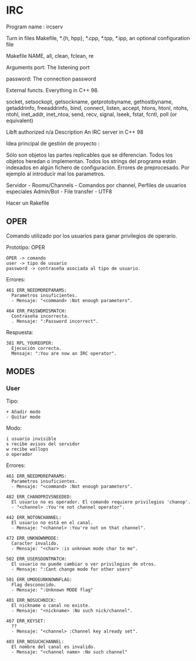 # IRC
Program name : ircserv

Turn in files Makefile, *.{h, hpp}, *.cpp, *.tpp, *.ipp, an optional configuration file

Makefile NAME, all, clean, fclean, re

Arguments port: The listening port

password: The connection password

External functs. Everything in C++ 98.

socket, setsockopt, getsockname, getprotobyname,
gethostbyname, getaddrinfo, freeaddrinfo, bind,
connect, listen, accept, htons, htonl, ntohs,
ntohl, inet_addr, inet_ntoa, send, recv, signal,
lseek, fstat, fcntl, poll (or equivalent)

Libft authorized n/a
Description An IRC server in C++ 98


Idea principal de gestión de proyecto :

Sólo son objetos las partes replicables que se diferencian.
Todos los objetos heredan o implementan. 
Todos los strings del programa están indexados en algún fichero de configuración.
Errores de preprocesado. Por ejemplo al introducir mal los parametros.

Servidor - Rooms/Channels - Comandos por channel, Perfiles de usuarios especiales Admin/Bot - File transfer - UTF8


Hacer un Rakefile

## OPER

  Comando utilizado por los usuarios para ganar privilegios de operario.

  Prototipo: OPER <user> <password>

    OPER -> comando
    user -> tipo de usuario
    password -> contraseña asociada al tipo de usuario.

  Errores:

    461 ERR_NEEDMOREPARAMS:
      Parametros insuficientes.
      - Mensaje: "<command> :Not enough parameters".

    464 ERR_PASSWDMISMATCH:
      Contraseña incorrecta.
      . Mensaje: ":Password incorrect".

  Respuesta:

    381 RPL_YOUREOPER:
      Ejecución correcta.
      Mensaje: ":You are now an IRC operator".

## MODES

### User

  Tipo:

    + Añadir modo
    - Quitar modo

  Modo:

    i usuario invisible
    s recibe avisos del servidor
    w recibe wallops
    o operador

  Errores:

    461 ERR_NEEDMOREPARAMS:
      Parametros insuficientes.
      - Mensaje: "<command> :Not enough parameters".
    
    482 ERR_CHANOPRIVSNEEDED:
      El usuario no es operador. El comando requiere privilegios 'chanop'.
      - "<channel> :You're not channel operator".

    442 ERR_NOTONCHANNEL:
      El usuario no está en el canal.
      - Mensaje: "<channel> :You're not on that channel".

    472 ERR_UNKNOWNMODE:
      Caracter invalido.
      - Mensaje: "<char> :is unknown mode char to me".

    502 ERR_USERSDONTMATCH:
      El usuario no puede cambiar o ver privilegios de otros.
      - Mensaje: ":Cant change mode for other users"

    501 ERR_UMODEUNKNOWNFLAG:
      Flag desconocido.
      - Mensaje: ":Unknown MODE flag"

    401 ERR_NOSUCHNICK:
      El nickname o canal no existe.
      - Mensaje: "<nickname> :No such nick/channel".

    467 ERR_KEYSET:
      ??
      - Mensaje: "<channel> :Channel key already set".

    403 ERR_NOSUCHCHANNEL:
      El nombre del canal es invalido.
      - Mensaje: "<channel name> :No such channel"

    

      
      
